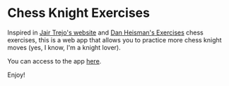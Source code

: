 # Chess Knight Exercises

Inspired in [Jair Trejo's website](https://www.funnyhowtheknightmoves.com/) and [Dan Heisman's Exercises](https://www.danheisman.com/chess-exercises.html) chess exercises, this is a web app that allows you to practice more chess knight moves (yes, I know, I'm a knight lover).

You can access to the app [here](https://alfremk.github.io/Chess-Knight-Exercises/).

Enjoy!
